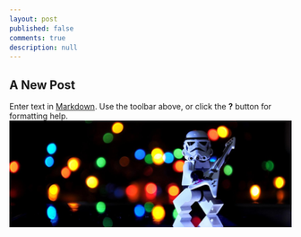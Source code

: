 ```yaml
---
layout: post
published: false
comments: true
description: null
---
```


## A New Post

Enter text in [Markdown](http://daringfireball.net/projects/markdown/). Use the toolbar above, or click the **?** button for formatting help.
![](/images/hello_world_feature.jpg)
